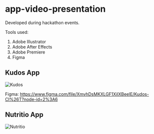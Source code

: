 # app-video-presentation

Developed during hackathon events.

Tools used:

1. Adobe Illustrator
2. Adobe After Effects
3. Adobe Premiere
4. Figma

## Kudos App
![Kudos](https://github.com/mtsfreitas/app-video-presentation/assets/21324690/e5b56eea-aa27-4191-9690-16b1266c1a35)

Figma: https://www.figma.com/file/XmvhDsMKXLGF1XiIXBeelE/Kudos-CI%26T?node-id=2%3A6

## Nutritio App
![Nutritio](https://github.com/mtsfreitas/app-video-presentation/assets/21324690/e9c27720-ab7b-4b8c-9ec2-2dbe238a852b)
